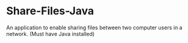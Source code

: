 # Share-Files-Java
An application to enable sharing files between two computer users in a network. (Must have Java installed)
